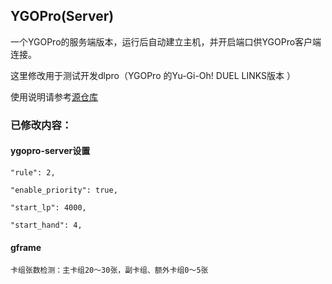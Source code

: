 ## YGOPro(Server)

一个YGOPro的服务端版本，运行后自动建立主机，并开启端口供YGOPro客户端连接。

这里修改用于测试开发dlpro（YGOPro 的Yu-Gi-Oh! DUEL LINKS版本 ）

使用说明请参考[源仓库](https://github.com/moecube/ygopro/tree/server)

### 已修改内容：

#### ygopro-server设置

    "rule": 2,
    
    "enable_priority": true,
    
    "start_lp": 4000,
    
    "start_hand": 4,


#### gframe

    卡组张数检测：主卡组20～30张，副卡组、额外卡组0～5张
